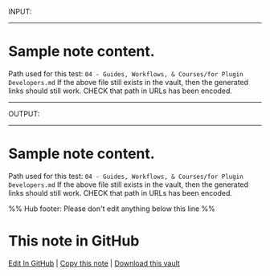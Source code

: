
INPUT:

---
# Sample note content.
Path used for this test: `04 - Guides, Workflows, & Courses/for Plugin Developers.md`
If the above file still exists in the vault, then the generated links
should still work.
CHECK that path in URLs has been encoded.

---

OUTPUT:

---
# Sample note content.
Path used for this test: `04 - Guides, Workflows, & Courses/for Plugin Developers.md`
If the above file still exists in the vault, then the generated links
should still work.
CHECK that path in URLs has been encoded.

%% Hub footer: Please don't edit anything below this line %%

# This note in GitHub

<span class="git-footer">[Edit In GitHub](https://github.dev/obsidian-community/obsidian-hub/blob/main/04%20-%20Guides%2C%20Workflows%2C%20%26%20Courses/for%20Plugin%20Developers.md "git-hub-edit-note") | [Copy this note](https://raw.githubusercontent.com/obsidian-community/obsidian-hub/main/04%20-%20Guides%2C%20Workflows%2C%20%26%20Courses/for%20Plugin%20Developers.md "git-hub-copy-note") | [Download this vault](https://github.com/obsidian-community/obsidian-hub/archive/refs/heads/main.zip "git-hub-download-vault") </span>
